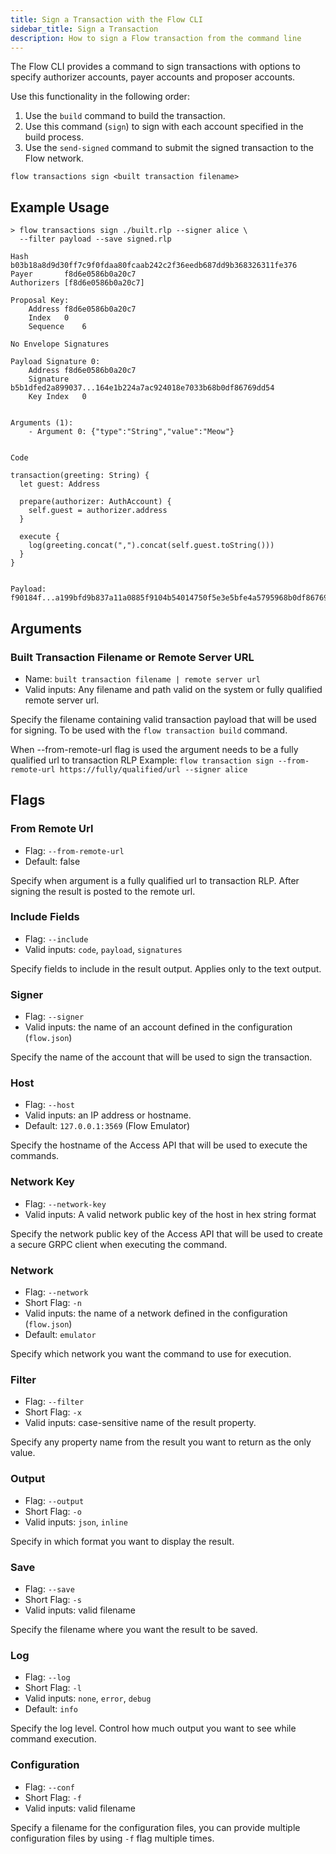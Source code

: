 ```yaml
---
title: Sign a Transaction with the Flow CLI
sidebar_title: Sign a Transaction
description: How to sign a Flow transaction from the command line
---
```


The Flow CLI provides a command to sign transactions with options to specify
authorizer accounts, payer accounts and proposer accounts.

Use this functionality in the following order:
1. Use the `build` command to build the transaction.
2. Use this command (`sign`) to sign with each account specified in the build process.
3. Use the `send-signed` command to submit the signed transaction to the Flow network.

```shell
flow transactions sign <built transaction filename>
```

## Example Usage

```shell
> flow transactions sign ./built.rlp --signer alice \
  --filter payload --save signed.rlp

Hash		b03b18a8d9d30ff7c9f0fdaa80fcaab242c2f36eedb687dd9b368326311fe376
Payer		f8d6e0586b0a20c7
Authorizers	[f8d6e0586b0a20c7]

Proposal Key:	
    Address	f8d6e0586b0a20c7
    Index	0
    Sequence	6

No Envelope Signatures

Payload Signature 0:
    Address	f8d6e0586b0a20c7
    Signature	b5b1dfed2a899037...164e1b224a7ac924018e7033b68b0df86769dd54
    Key Index	0


Arguments (1):
    - Argument 0: {"type":"String","value":"Meow"}


Code

transaction(greeting: String) {
  let guest: Address

  prepare(authorizer: AuthAccount) {
    self.guest = authorizer.address
  }

  execute {
    log(greeting.concat(",").concat(self.guest.toString()))
  }
}


Payload:
f90184f...a199bfd9b837a11a0885f9104b54014750f5e3e5bfe4a5795968b0df86769dd54c0
```

## Arguments

### Built Transaction Filename or Remote Server URL
- Name: `built transaction filename | remote server url`
- Valid inputs: Any filename and path valid on the system or fully qualified remote server url.

Specify the filename containing valid transaction payload that will be used for signing.
To be used with the `flow transaction build` command.

When --from-remote-url flag is used the argument needs to be a fully qualified url to transaction RLP
Example: `flow transaction sign --from-remote-url https://fully/qualified/url --signer alice`
## Flags

### From Remote Url
- Flag: `--from-remote-url`
- Default: false

Specify when argument is a fully qualified url to transaction RLP. After signing the result is posted to the remote url.
### Include Fields

- Flag: `--include`
- Valid inputs: `code`, `payload`, `signatures`

Specify fields to include in the result output. Applies only to the text output.

### Signer

- Flag: `--signer`
- Valid inputs: the name of an account defined in the configuration (`flow.json`)

Specify the name of the account that will be used to sign the transaction.

### Host
- Flag: `--host`
- Valid inputs: an IP address or hostname.
- Default: `127.0.0.1:3569` (Flow Emulator)

Specify the hostname of the Access API that will be
used to execute the commands.

### Network Key

- Flag: `--network-key`
- Valid inputs: A valid network public key of the host in hex string format

Specify the network public key of the Access API that will be
used to create a secure GRPC client when executing the command.

### Network

- Flag: `--network`
- Short Flag: `-n`
- Valid inputs: the name of a network defined in the configuration (`flow.json`)
- Default: `emulator`

Specify which network you want the command to use for execution.

### Filter

- Flag: `--filter`
- Short Flag: `-x`
- Valid inputs: case-sensitive name of the result property.

Specify any property name from the result you want to return as the only value.

### Output

- Flag: `--output`
- Short Flag: `-o`
- Valid inputs: `json`, `inline`

Specify in which format you want to display the result.

### Save

- Flag: `--save`
- Short Flag: `-s`
- Valid inputs: valid filename

Specify the filename where you want the result to be saved.

### Log

- Flag: `--log`
- Short Flag: `-l`
- Valid inputs: `none`, `error`, `debug`
- Default: `info`

Specify the log level. Control how much output you want to see while command execution.

### Configuration

- Flag: `--conf`
- Short Flag: `-f`
- Valid inputs: valid filename

Specify a filename for the configuration files, you can provide multiple configuration
files by using `-f` flag multiple times.
